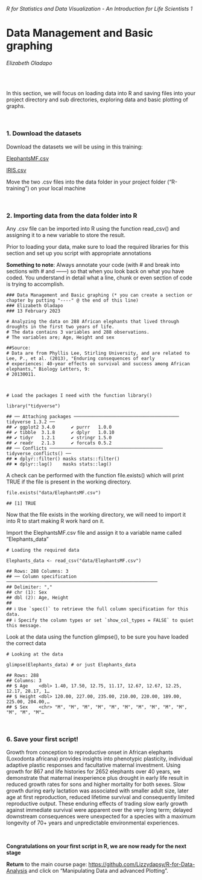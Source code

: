 *R for Statistics and Data Visualization - An Introduction for Life
Scientists 1*

# Data Management and Basic graphing

###### Elizabeth Oladapo

<br/>

In this section, we will focus on loading data into R and saving files
into your project directory and sub directories, exploring data and
basic plotting of graphs.

<br/>

### 1. Download the datasets

Download the datasets we will be using in this training:

[ElephantsMF.csv](http://rcg.group.shef.ac.uk/courses/R/Dataset/ElephantsMF.csv)

[IRIS.csv](http://rcg.group.shef.ac.uk/courses/R/Dataset/IRIS.csv)

Move the two .csv files into the data folder in your project folder
(“R-training”) on your local machine

<br/>

### 2. Importing data from the data folder into R

Any .csv file can be imported into R using the function read\_csv() and
assigning it to a new variable to store the result. <br/>

Prior to loading your data, make sure to load the required libraries for
this section and set up you script with appropriate annotations

**Something to note**: Always annotate your code (with \# and break into
sections with \# and ——) so that when you look back on what you have
coded. You understand in detail what a line, chunk or even section of
code is trying to accomplish.

    ### Data Management and Basic graphing (* you can create a section or chapter by putting "----" @ the end of this line)
    ### Elizabeth Oladapo
    ### 13 February 2023

    # Analyzing the data on 288 African elephants that lived through droughts in the first two years of life.
    # The data contains 3 variables and 288 observations.
    # The variables are; Age, Height and sex

    ##Source:
    # Data are from Phyllis Lee, Stirling University, and are related to Lee, P., et al. (2013), "Enduring consequences of early 
    # experiences: 40-year effects on survival and success among African elephants," Biology Letters, 9: 
    # 20130011.



    # Load the packages I need with the function library()

    library("tidyverse")

    ## ── Attaching packages ─────────────────────────────────────── tidyverse 1.3.2 ──
    ## ✔ ggplot2 3.4.0      ✔ purrr   1.0.0 
    ## ✔ tibble  3.1.8      ✔ dplyr   1.0.10
    ## ✔ tidyr   1.2.1      ✔ stringr 1.5.0 
    ## ✔ readr   2.1.3      ✔ forcats 0.5.2 
    ## ── Conflicts ────────────────────────────────────────── tidyverse_conflicts() ──
    ## ✖ dplyr::filter() masks stats::filter()
    ## ✖ dplyr::lag()    masks stats::lag()

A check can be performed with the function file.exists() which will
print TRUE if the file is present in the working directory.

    file.exists("data/ElephantsMF.csv")

    ## [1] TRUE

Now that the file exists in the working directory, we will need to
import it into R to start making R work hard on it.

Import the ElephantsMF.csv file and assign it to a variable name called
“Elephants\_data”

    # Loading the required data

    Elephants_data <- read_csv("data/ElephantsMF.csv")

    ## Rows: 288 Columns: 3
    ## ── Column specification ────────────────────────────────────────────────────────
    ## Delimiter: ","
    ## chr (1): Sex
    ## dbl (2): Age, Height
    ## 
    ## ℹ Use `spec()` to retrieve the full column specification for this data.
    ## ℹ Specify the column types or set `show_col_types = FALSE` to quiet this message.

Look at the data using the function glimpse(), to be sure you have
loaded the correct data

    # Looking at the data

    glimpse(Elephants_data) # or just Elephants_data

    ## Rows: 288
    ## Columns: 3
    ## $ Age    <dbl> 1.40, 17.50, 12.75, 11.17, 12.67, 12.67, 12.25, 12.17, 28.17, 1…
    ## $ Height <dbl> 120.00, 227.00, 235.00, 210.00, 220.00, 189.00, 225.00, 204.00,…
    ## $ Sex    <chr> "M", "M", "M", "M", "M", "M", "M", "M", "M", "M", "M", "M", "M"…

<br/>

### 6. Save your first script!

Growth from conception to reproductive onset in African elephants
(Loxodonta africana) provides insights into phenotypic plasticity,
individual adaptive plastic responses and facultative maternal
investment. Using growth for 867 and life histories for 2652 elephants
over 40 years, we demonstrate that maternal inexperience plus drought in
early life result in reduced growth rates for sons and higher mortality
for both sexes. Slow growth during early lactation was associated with
smaller adult size, later age at first reproduction, reduced lifetime
survival and consequently limited reproductive output. These enduring
effects of trading slow early growth against immediate survival were
apparent over the very long term; delayed downstream consequences were
unexpected for a species with a maximum longevity of 70+ years and
unpredictable environmental experiences.

<br/>

**Congratulations on your first script in R, we are now ready for the
next stage**

**Return** to the main course page:
<https://github.com/Lizzydapsy/R-for-Data-Analysis> and click on
“Manipulating Data and advanced Plotting”.
